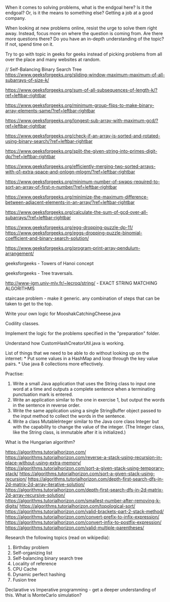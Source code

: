 When it comes to solving problems, what is the endgoal here? Is it the endgoal? Or, is it the means to something else? Getting a job at a good company.

When looking at new problems online, resist the urge to solve them right away. Instead, focus more on where the question is coming from. Are there more questions there? Do you have an in-depth understanding of the topic? If not, spend time on it.

Try to go with topic in geeks for geeks instead of picking problems from all over the place and many websites at random.

// Self-Balancing Binary Search Tree
https://www.geeksforgeeks.org/sliding-window-maximum-maximum-of-all-subarrays-of-size-k/

https://www.geeksforgeeks.org/sum-of-all-subsequences-of-length-k/?ref=leftbar-rightbar
 
https://www.geeksforgeeks.org/minimum-group-flips-to-make-binary-array-elements-same/?ref=leftbar-rightbar

https://www.geeksforgeeks.org/longest-sub-array-with-maximum-gcd/?ref=leftbar-rightbar

https://www.geeksforgeeks.org/check-if-an-array-is-sorted-and-rotated-using-binary-search/?ref=leftbar-rightbar

https://www.geeksforgeeks.org/split-the-given-string-into-primes-digit-dp/?ref=leftbar-rightbar

https://www.geeksforgeeks.org/efficiently-merging-two-sorted-arrays-with-o1-extra-space-and-onlogn-mlogm/?ref=leftbar-rightbar

https://www.geeksforgeeks.org/minimum-number-of-swaps-required-to-sort-an-array-of-first-n-number/?ref=leftbar-rightbar

https://www.geeksforgeeks.org/minimize-the-maximum-difference-between-adjacent-elements-in-an-array/?ref=leftbar-rightbar

https://www.geeksforgeeks.org/calculate-the-sum-of-gcd-over-all-subarrays/?ref=leftbar-rightbar

https://www.geeksforgeeks.org/egg-dropping-puzzle-dp-11/
https://www.geeksforgeeks.org/eggs-dropping-puzzle-binomial-coefficient-and-binary-search-solution/

https://www.geeksforgeeks.org/program-print-array-pendulum-arrangement/

geeksforgeeks - Towers of Hanoi concept

geeksforgeeks - Tree traversals.

http://www-igm.univ-mlv.fr/~lecroq/string/ - EXACT STRING MATCHING ALGORITHMS

staircase problem - make it generic. any combination of steps that can be taken to get to the top.

Write your own logic for MooshakCatchingCheese.java

Codility classes.

Implement the logic for the problems specified in the "preparation" folder.

Understand how CustomHashCreatorUtil.java is working.

List of things that we need to be able to do without looking up on the internet:
	* Put some values in a HashMap and loop through the key value pairs.
	* Use java 8 collections more effectively.
	
Practise:
1. Write a small Java application that uses the String class to input one word at a time and
outputs a complete sentence when a terminating punctuation mark is entered.
2. Write an application similar to the one in exercise 1, but output the words in the sentence in
reverse order.
3. Write the same application using a single StringBuffer object passed to the input
method to collect the words in the sentence.
4. Write a class MutableInteger similar to the Java core class Integer but with the
capability to change the value of the integer. (The Integer class, like the String class, is
immutable after it is initialized.)

What is the Hungarian algorithm?

https://algorithms.tutorialhorizon.com/
https://algorithms.tutorialhorizon.com/reverse-a-stack-using-recursion-in-place-without-using-extra-memory/
https://algorithms.tutorialhorizon.com/sort-a-given-stack-using-temporary-stack/
https://algorithms.tutorialhorizon.com/sort-a-given-stack-using-recursion/
https://algorithms.tutorialhorizon.com/depth-first-search-dfs-in-2d-matrix-2d-array-iterative-solution/
https://algorithms.tutorialhorizon.com/depth-first-search-dfs-in-2d-matrix-2d-array-recursive-solution/
https://algorithms.tutorialhorizon.com/smallest-number-after-removing-k-digits/
https://algorithms.tutorialhorizon.com/topological-sort/
https://algorithms.tutorialhorizon.com/valid-brackets-part-2-stack-method/
https://algorithms.tutorialhorizon.com/convert-prefix-to-infix-expression/
https://algorithms.tutorialhorizon.com/convert-infix-to-postfix-expression/
https://algorithms.tutorialhorizon.com/valid-multiple-parentheses/

Research the following topics (read on wikipedia):
1. Birthday problem
2. Self-organizing list
3. Self-balancing binary search tree
4. Locality of reference
5. CPU Cache
6. Dynamic perfect hashing
7. Fusion tree

Declarative vs Imperative programming - get a deeper understanding of this.
What is MonteCarlo simulation?


